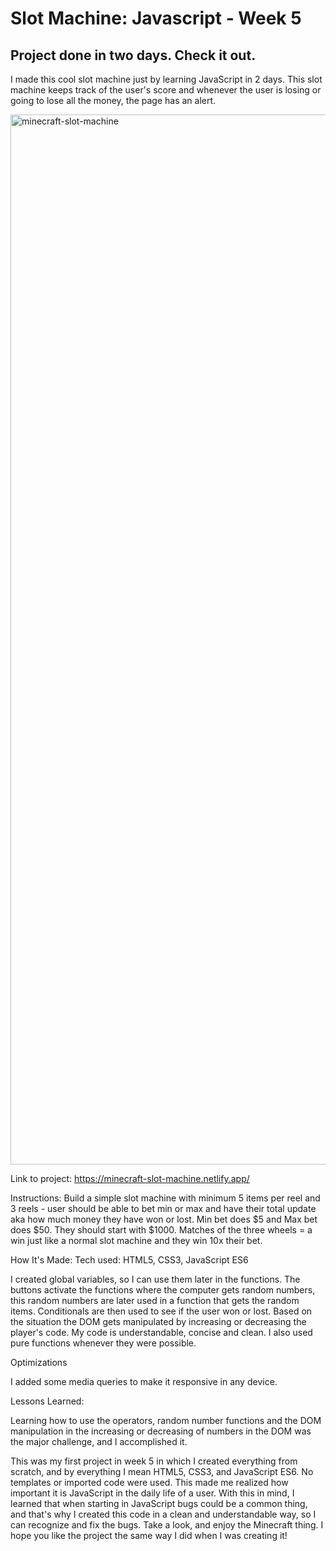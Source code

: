 # Slot Machine: Javascript - Week 5
## Project done in two days. Check it out.

I made this cool slot machine just by learning JavaScript in 2 days. This slot machine keeps track of the user's score and whenever the user is losing or going to lose all the money, the page has an alert.


<img width="1680" alt="minecraft-slot-machine" src="https://user-images.githubusercontent.com/69063454/90580732-912a4800-e197-11ea-8bbe-ffe93e3d1056.png">

Link to project: https://minecraft-slot-machine.netlify.app/

Instructions: Build a simple slot machine with minimum 5 items per reel and 3 reels - user should be able to bet min or max and have their total update aka how much money they have won or lost. Min bet does $5 and Max bet does $50. They should start with $1000. Matches of the three wheels = a win just like a normal slot machine and they win 10x their bet.

How It's Made:
Tech used: HTML5, CSS3, JavaScript ES6


I created global variables, so I can use them later in the functions. The buttons activate the functions where the computer gets random numbers, this random numbers are later used in a function that gets the random items. Conditionals are then used to see if the user won or lost. Based on the situation the DOM gets manipulated by increasing or decreasing the player's code. My code is understandable, concise and clean. I also used pure functions whenever they were possible.

Optimizations

I added some media queries to make it responsive in any device.

Lessons Learned:

Learning how to use the operators, random number functions and the DOM manipulation in the increasing or decreasing of numbers in the DOM was the major challenge, and I accomplished it.


This was my first project in week 5 in which I created everything from scratch, and by everything I mean HTML5, CSS3, and JavaScript ES6. No templates or imported code were used. This made me realized how important it is JavaScript in the daily life of a user. With this in mind, I learned that when starting in JavaScript bugs could be a common thing, and that's why I created this code in a clean and understandable way, so I can recognize and fix the bugs. Take a look, and enjoy the Minecraft thing. I hope you like the project the same way I did when I was creating it!
